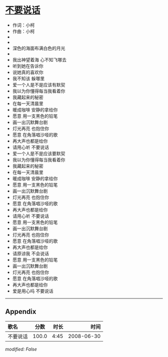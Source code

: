 # [不要说话](https://music.163.com/song?id=25906124)

* 作词：小柯
* 作曲：小柯
*
*
* 深色的海面布满白色的月光
* 
* 我出神望着海 心不知飞哪去
* 听到她在告诉你
* 说她真的喜欢你
* 我不知该 躲哪里
* 爱一个人是不是应该有默契
* 我以为你懂得每当我看着你
* 我藏起来的秘密
* 在每一天清晨里
* 暖成咖啡 安静的拿给你
* 愿意 用一支黑色的铅笔
* 画一出沉默舞台剧
* 灯光再亮 也抱住你
* 愿意 在角落唱沙哑的歌
* 再大声也都是给你
* 请用心听 不要说话
* 爱一个人是不是应该要默契
* 我以为你懂得每当我看着你
* 我藏起来的秘密
* 在每一天清晨里
* 暖成咖啡 安静的拿给你
* 愿意 用一支黑色的铅笔
* 画一出沉默舞台剧
* 灯光再亮 也抱住你
* 愿意 在角落唱沙哑的歌
* 再大声也都是给你
* 请用心听 不要说话
* 愿意 用一支黑色的铅笔
* 画一出沉默舞台剧
* 灯光再亮 也抱住你
* 愿意 在角落唱沙哑的歌
* 再大声也都是给你
* 请原谅我 不会说话
* 愿意 用一支黑色的铅笔
* 画一出沉默舞台剧
* 灯光再亮 也抱住你
* 愿意 在角落唱沙哑的歌
* 再大声也都是给你
* 爱是用心吗 不要说话


---

## Appendix

|歌名|分数|时长|时间|
|:---|:---:|---:|---:|
|不要说话|100.0|4:45|2008-06-30

*modified: False*